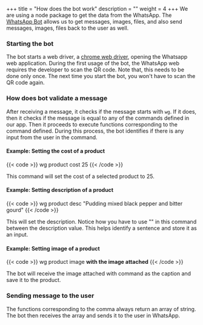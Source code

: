 +++
title = "How does the bot work"
description = ""
weight = 4
+++
We are using a node package to get the data from the WhatsApp. The [WhatsApp Bot](https://pedroslopez.me/whatsapp-web.js/) allows us to get messages, images, files, and also send messages, images, files back to the user as well. 
### Starting the bot
The bot starts a web driver, a [chrome web driver](https://chromedriver.chromium.org/), opening the Whatsapp web application. During the first usage of the bot, the WhatsApp web requires the developer to scan the QR code. Note that, this needs to be done only once. The next time you start the bot, you won't have to scan the QR code again.
 
### How does bot validate a message
After receiving a message, it checks if the message starts with `wg`. If it does, then it checks if the message is equal to any of the commands defined in our app. Then it proceeds to execute functions corresponding to the command defined. During this process, the bot identifies if there is any input from the user in the command. 
 
#### Example: Setting the cost of a product
 
{{< code >}}
    wg product cost 25
{{< /code >}}
 
This command will set the cost of a selected product to 25. 
 
#### Example: Setting description of a product
 
{{< code >}}
    wg product desc "Pudding mixed black pepper and bitter gourd"
{{< /code >}}
 
This will set the description. Notice how you have to use "" in this command between the description value. This helps identify a sentence and store it as an input.
 
#### Example: Setting image of a product
 
{{< code >}}
    wg product image **with the image attached**
{{< /code >}}
 
The bot will receive the image attached with command as the caption and save it to the product.
 
### Sending message to the user
 
The functions corresponding to the comma always return an array of string. The bot then receives the array and sends it to the user in WhatsApp.




